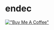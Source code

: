 # endec

[!["Buy Me A Coffee"](https://www.buymeacoffee.com/assets/img/custom_images/orange_img.png)](https://www.buymeacoffee.com/epirogov)
